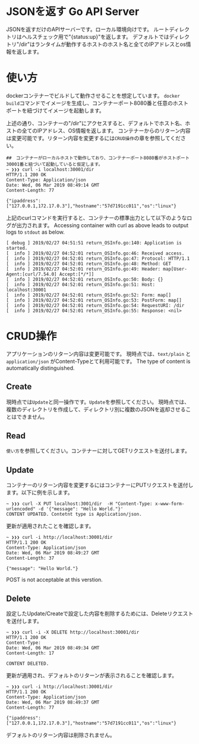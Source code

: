 # JSONを返す Go API Server

JSONを返すだけのAPIサーバーです。ローカル環境向けです。
ルートディレクトリはヘルスチェック用で"{status:up}"を返します。
デフォルトではディレクトリ"/dir"はランタイムが動作するホストのホスト名と全てのIPアドレスとos情報を返します。

# 使い方
dockerコンテナーでビルドして動作させることを想定しています。
`docker build`コマンドでイメージを生成し、コンテナーポート8080番と任意のホストポートを紐づけてイメージを起動します。

上述の通り、コンテナーの"/dir"にアクセスすると、デフォルトでホスト名、ホストの全てのIPアドレス、OS情報を返します。
コンテナーからのリターン内容は変更可能です。リターン内容を変更するには`CRUD操作`の章を参照してください。

```
##　コンテナーがローカルホストで動作しており、コンテナーポート8080番がホストポート30001番と紐づいて起動していると仮定します。
~ ❯❯❯ curl -i localhost:30001/dir
HTTP/1.1 200 OK
Content-Type: Application/json
Date: Wed, 06 Mar 2019 08:49:14 GMT
Content-Length: 77

{"ipaddress":["127.0.0.1,172.17.0.3"],"hostname":"57d7191cc011","os":"linux"}
```

上記のcurlコマンドを実行すると、コンテナーの標準出力として以下のようなログが出力されます。
Accessing container with curl as above leads to output logs to `stdout` as below.
```
[ debug ] 2019/02/27 04:51:51 return_OSInfo.go:140: Application is started.
[  info ] 2019/02/27 04:52:01 return_OSInfo.go:46: Received access.
[  info ] 2019/02/27 04:52:01 return_OSInfo.go:47: Protocol: HTTP/1.1
[  info ] 2019/02/27 04:52:01 return_OSInfo.go:48: Method: GET
[  info ] 2019/02/27 04:52:01 return_OSInfo.go:49: Header: map[User-Agent:[curl/7.54.0] Accept:[*/*]]
[  info ] 2019/02/27 04:52:01 return_OSInfo.go:50: Body: {}
[  info ] 2019/02/27 04:52:01 return_OSInfo.go:51: Host: localhost:30001
[  info ] 2019/02/27 04:52:01 return_OSInfo.go:52: Form: map[]
[  info ] 2019/02/27 04:52:01 return_OSInfo.go:53: PostForm: map[]
[  info ] 2019/02/27 04:52:01 return_OSInfo.go:54: RequestURI: /dir
[  info ] 2019/02/27 04:52:01 return_OSInfo.go:55: Response: <nil>
```


# CRUD操作
アプリケーションのリターン内容は変更可能です。
現時点では、`text/plain` と `application/json` がContent-Typeとて利用可能です。
The type of content is automatically distinguished.

## Create
現時点では`Update`と同一操作です。`Update`を参照してください。
現時点では、複数のディレクトリを作成して、ディレクトリ別に複数のJSONを返却させることはできません。

## Read
`使い方`を参照してください。コンテナーに対してGETリクエストを送付します。

## Update
コンテナーのリターン内容を変更するにはコンテナーにPUTリクエストを送付します。以下に例を示します。
```
~ ❯❯❯ curl -X PUT localhost:3001/dir  -H "Content-Type: x-www-form-urlencoded" -d '{"message": "Hello World."}'
CONTENT UPDATED. Contetnt type is Application/json.
```

更新が適用されたことを確認します。
```
~ ❯❯❯ curl -i http://localhost:30001/dir
HTTP/1.1 200 OK
Content-Type: Application/json
Date: Wed, 06 Mar 2019 08:49:27 GMT
Content-Length: 37

{"message": "Hello World."}
```

POST is not acceptable at this verstion.

## Delete

設定したUpdate/Createで設定した内容を削除するためには、Deleteリクエストを送付します。
```
~ ❯❯❯ curl -i -X DELETE http://localhost:30001/dir
HTTP/1.1 200 OK
Content-Type:
Date: Wed, 06 Mar 2019 08:49:34 GMT
Content-Length: 17

CONTENT DELETED.
```

更新が適用され、デフォルトのリターンが表示されることを確認します。
```
~ ❯❯❯ curl -i http://localhost:30001/dir
HTTP/1.1 200 OK
Content-Type: Application/json
Date: Wed, 06 Mar 2019 08:49:37 GMT
Content-Length: 77

{"ipaddress":["127.0.0.1,172.17.0.3"],"hostname":"57d7191cc011","os":"linux"}
```

デフォルトのリターン内容は削除されません。
